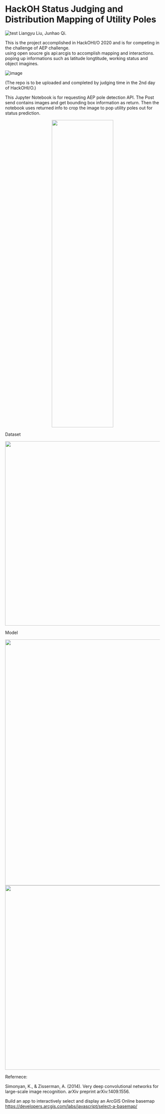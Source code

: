 # HackOH Status Judging and Distribution Mapping of Utility Poles
![test](https://github.com/favicon.ico) Liangyu Liu, Junhao Qi.  

This is the project accomplished in HackOHI/O 2020 and is for competing in the challenge of AEP challenge.  
using open soucre gis api:arcgis to accomplish mapping and interactions. poping up informations such as latitude  longtitude, working status and object imagines. 

![image](https://github.com/LiangyuLiu/HackOH_Status-Judging-and-Distribution-Mapping-of-Utilitiy-Poles/blob/main/Deliverables/DistributionMapping.png)  


(The repo is to be uploaded and completed by judging time in the 2nd day of HackOHI/O.)    



This Jupyter Notebook is for requesting AEP pole detection API. The Post send contains images and get bounding box information as return. Then the notebook uses returned info to crop the image to pop utility poles out for status prediction.   


     
<div align=center><img width="200" height="1000" src="https://github.com/LiangyuLiu/HackOH_Status-Judging-and-Distribution-Mapping-of-Utilitiy-Poles/blob/main/Deliverables/PoleDetectionSample.PNG"/></div>        

 



         
         
Dataset       

<div align=center><img width="800" height="600" src="https://github.com/LiangyuLiu/HackOH_Status-Judging-and-Distribution-Mapping-of-Utilitiy-Poles/blob/main/Deliverables/Dataset.png"/></div>     

Model    

<img width="600" height="800" src="https://github.com/LiangyuLiu/HackOH_Status-Judging-and-Distribution-Mapping-of-Utilitiy-Poles/blob/main/Deliverables/ModelSummary.png"/>      
<img width=600" height="600" src="https://github.com/LiangyuLiu/HackOH_Status-Judging-and-Distribution-Mapping-of-Utilitiy-Poles/blob/main/Deliverables/Accuracy%20and%20Loss.png"/> 


Refernece:
   

Simonyan, K., & Zisserman, A. (2014). Very deep convolutional networks for large-scale image recognition. arXiv preprint arXiv:1409.1556.  


Build an app to interactively select and display an ArcGIS Online basemap https://developers.arcgis.com/labs/javascript/select-a-basemap/     
